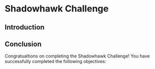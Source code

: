 # Shadowhawk Challenge

## Introduction

## Conclusion

Congratualtions on completing the Shadowhawk Challenge!  You have successfully completed the following objectives:
